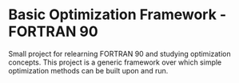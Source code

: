 # Basic Optimization Framework - FORTRAN 90
 Small project for relearning FORTRAN 90 and studying optimization concepts. This project is a generic framework over which simple optimization methods can be built upon and run.
